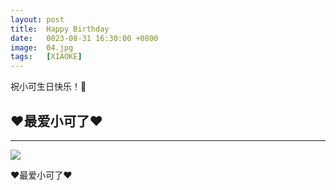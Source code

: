 ```yaml
---
layout: post
title:  Happy Birthday
date:   0023-08-31 16:30:00 +0800
image:  04.jpg
tags:   [XIAOKE]
---
```

祝小可生日快乐！🎂

❤️最爱小可了❤️
---


---

![]({{site.baseurl}}/img/04.jpg)


❤️最爱小可了❤️